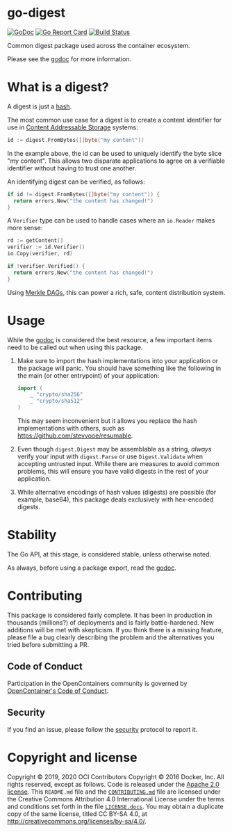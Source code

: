 # go-digest

[![GoDoc](https://godoc.org/github.com/opencontainers/go-digest?status.svg)](https://godoc.org/github.com/opencontainers/go-digest)
[![Go Report Card](https://goreportcard.com/badge/github.com/opencontainers/go-digest)](https://goreportcard.com/report/github.com/opencontainers/go-digest)
[![Build Status](https://travis-ci.org/opencontainers/go-digest.svg?branch=master)](https://travis-ci.org/opencontainers/go-digest)

Common digest package used across the container ecosystem.

Please see the [godoc](https://godoc.org/github.com/opencontainers/go-digest)
for more information.

# What is a digest?

A digest is just a [hash](https://en.wikipedia.org/wiki/Hash_function).

The most common use case for a digest is to create a content identifier for use
in
[Content Addressable Storage](https://en.wikipedia.org/wiki/Content-addressable_storage)
systems:

```go
id := digest.FromBytes([]byte("my content"))
```

In the example above, the id can be used to uniquely identify the byte slice "my
content". This allows two disparate applications to agree on a verifiable
identifier without having to trust one another.

An identifying digest can be verified, as follows:

```go
if id != digest.FromBytes([]byte("my content")) {
  return errors.New("the content has changed!")
}
```

A `Verifier` type can be used to handle cases where an `io.Reader` makes more
sense:

```go
rd := getContent()
verifier := id.Verifier()
io.Copy(verifier, rd)

if !verifier.Verified() {
  return errors.New("the content has changed!")
}
```

Using [Merkle DAGs](https://en.wikipedia.org/wiki/Merkle_tree), this can power a
rich, safe, content distribution system.

# Usage

While the [godoc](https://godoc.org/github.com/opencontainers/go-digest) is
considered the best resource, a few important items need to be called out when
using this package.

1. Make sure to import the hash implementations into your application or the
   package will panic. You should have something like the following in the main
   (or other entrypoint) of your application:

   ```go
   import (
       _ "crypto/sha256"
       _ "crypto/sha512"
   )
   ```

   This may seem inconvenient but it allows you replace the hash implementations
   with others, such as https://github.com/stevvooe/resumable.

2. Even though `digest.Digest` may be assemblable as a string, *always* verify
   your input with `digest.Parse` or use `Digest.Validate` when accepting
   untrusted input. While there are measures to avoid common problems, this will
   ensure you have valid digests in the rest of your application.

3. While alternative encodings of hash values (digests) are possible (for
   example, base64), this package deals exclusively with hex-encoded digests.

# Stability

The Go API, at this stage, is considered stable, unless otherwise noted.

As always, before using a package export, read the
[godoc](https://godoc.org/github.com/opencontainers/go-digest).

# Contributing

This package is considered fairly complete. It has been in production in
thousands (millions?) of deployments and is fairly battle-hardened. New
additions will be met with skepticism. If you think there is a missing feature,
please file a bug clearly describing the problem and the alternatives you tried
before submitting a PR.

## Code of Conduct

Participation in the OpenContainers community is governed by [OpenContainer's
Code of Conduct][code-of-conduct].

## Security

If you find an issue, please follow the [security][security] protocol to report
it.

# Copyright and license

Copyright © 2019, 2020 OCI Contributors Copyright © 2016 Docker, Inc. All rights
reserved, except as follows. Code is released under the
[Apache 2.0 license](LICENSE). This `README.md` file and the
[`CONTRIBUTING.md`](CONTRIBUTING.md) file are licensed under the Creative
Commons Attribution 4.0 International License under the terms and conditions set
forth in the file [`LICENSE.docs`](LICENSE.docs). You may obtain a duplicate
copy of the same license, titled CC BY-SA 4.0, at
http://creativecommons.org/licenses/by-sa/4.0/.

[security]: https://github.com/opencontainers/org/blob/master/security

[code-of-conduct]: https://github.com/opencontainers/org/blob/master/CODE_OF_CONDUCT.md
